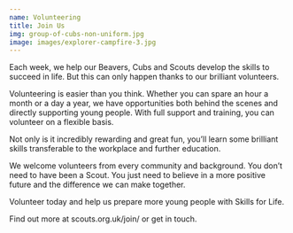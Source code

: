 ```yaml
---
name: Volunteering
title: Join Us
img: group-of-cubs-non-uniform.jpg
image: images/explorer-campfire-3.jpg
---
```

Each week, we help our Beavers, Cubs and Scouts develop the skills to succeed in life. But this can only happen thanks to our brilliant volunteers.

Volunteering is easier than you think. Whether you can spare an hour a month or a day a year, we have opportunities both behind the scenes and directly supporting young people. With full support and training, you can volunteer on a flexible basis.

Not only is it incredibly rewarding and great fun, you’ll learn some brilliant skills transferable to the workplace and further education.

We welcome volunteers from every community and background. You don’t need to have been a Scout. You just need to believe in a more positive future and the difference we can make together.

Volunteer today and help us prepare more young people with Skills for Life.

Find out more at scouts.org.uk/join/ or get in touch.
